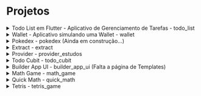 # Projetos

<details>
<summary>Todo List em Flutter - Aplicativo de Gerenciamento de Tarefas - todo_list</summary>

## Todo List em Flutter

<img src="todo_list/assets/1.png" width="150">
<img src="todo_list/assets/2.png" width="150">
<img src="todo_list/assets/3.png" width="150">
<img src="todo_list/assets/4.png" width="150">
<img src="todo_list/assets/5.png" width="150">
<img src="todo_list/assets/6.png" width="150">

### Descrição

O projeto "Todo List em Flutter" é um aplicativo de gerenciamento de tarefas que utiliza o framework Flutter para criar uma experiência de usuário fluida e intuitiva. Ele oferece funcionalidades essenciais para organizar tarefas, adicionar lembretes e marcar conclusões.

### Recursos Principais

- Interface de usuário atraente e responsiva, desenvolvida com Flutter.
- Adição, edição e exclusão de tarefas de maneira simples e eficiente.
- Marcação de tarefas concluídas para fácil acompanhamento.
- Salvando o estado da aplicação

### Tecnologias Utilizadas

- **Flutter:** Framework de desenvolvimento multiplataforma que permite a criação de aplicativos nativos para iOS e Android a partir de um único código-base.
- **Dart:** Linguagem de programação utilizada pelo Flutter para desenvolvimento de aplicações mobile.
</details>

<details>
<summary>Wallet - Aplicativo simulando uma Wallet - wallet</summary>

## Wallet

<img src="wallet/assets/Screenshot_1.png" width="150">
<img src="wallet/assets/Screenshot_2.png" width="150">

### Descrição

O projeto "Wallet" é um aplicativo que simula o template de uma carteira digital.
Foi utilizando uma arquitetura de pastas para separação do service da regra de negócio e da page. Utilizando a troca de tema dark e light utilizando o provider.

### Recursos Principais

- Interface de usuário atraente e responsiva, desenvolvida com Flutter.
- Temas Dark e Light.
- Gráfico representando as transações.
- listagem de transações.
- Menu de navegação.

### Tecnologias Utilizadas

- **Flutter:** Framework de desenvolvimento multiplataforma que permite a criação de aplicativos nativos para iOS e Android a partir de um único código-base.
- **Dart:** Linguagem de programação utilizada pelo Flutter para desenvolvimento de aplicações mobile.
</details>

<details>
<summary>Pokedex - pokedex (Ainda em construção...)</summary>

## Pokedex

<img src="pokedex/assets/Android Emulator - android_5554 2024-01-12 17-08-26.gif" width="150">
<br />
<img src="pokedex/assets/Screenshot_1.png" width="150">
<img src="pokedex/assets/Screenshot_2.png" width="150">

### Descrição

O projeto "Pokedex" é um aplicativo que simula uma pokedex de pokemon, para treinar
os estilos e layout do flutter. Foi realizado a requisição na api da https://pokeapi.co/.

### Recursos Principais

- Interface de usuário atraente e responsiva, desenvolvida com Flutter.
- Carousel.
- Imagem do pokemon de fundo.
- Listagem de pokemons.
- Conexão com API.

### Tecnologias Utilizadas

- **Flutter:** Framework de desenvolvimento multiplataforma que permite a criação de aplicativos nativos para iOS e Android a partir de um único código-base.
- **Dart:** Linguagem de programação utilizada pelo Flutter para desenvolvimento de aplicações mobile.
</details>

<details>
<summary>Extract - extract</summary>

## Extract

<img src="extract/assets/Android Emulator - android_5554 2024-01-15 16-15-59.gif" width="300">
<br />

### Descrição

O projeto "Extract" aplicativo baseado no desafio neste git: https://github.com/somosphi/desafio-android. Simulei o backend como esta inativo com dados mockados, criei utilizando bloc, compartilhamento, gerando pdf.

### Recursos Principais

- Interface de usuário atraente e responsiva, desenvolvida com Flutter.
- Listagem de transações.
- Bloc.
- Compartilhamento.
- Gerando arquivo PDF.

### Tecnologias Utilizadas

- **Flutter:** Framework de desenvolvimento multiplataforma que permite a criação de aplicativos nativos para iOS e Android a partir de um único código-base.
- **Dart:** Linguagem de programação utilizada pelo Flutter para desenvolvimento de aplicações mobile.
</details>

<details>
<summary>Provider - provider_estudos</summary>

## Provider

<img src="provider_estados/assets/Android Emulator - android_5554 2024-01-17 16-23-02.gif" width="300">
<br />

### Descrição

O projeto "Provider" aplicativo para mudança de temas utilizando o provider.

### Recursos Principais

- Interface de usuário atraente e responsiva, desenvolvida com Flutter.
- Mudança de temas.
- Provider

### Tecnologias Utilizadas

- **Flutter:** Framework de desenvolvimento multiplataforma que permite a criação de aplicativos nativos para iOS e Android a partir de um único código-base.
- **Dart:** Linguagem de programação utilizada pelo Flutter para desenvolvimento de aplicações mobile.
</details>

<details>
<summary>Todo Cubit - todo_cubit</summary>

## Todo Cubit

<img src="todo_cubit/assets/Android Emulator - android_5554 2024-01-17 16-25-22.gif" width="300">
<br />

### Descrição

O projeto "Todo Cubit" aplicativo utilizando o Cubit para gerenciamento de estado.
Simulando uma implementação com api e utilizando o gerenciamento de estado.

### Recursos Principais

- Interface de usuário atraente e responsiva, desenvolvida com Flutter.
- Cubit para gerenciamento de estado.

### Tecnologias Utilizadas

- **Flutter:** Framework de desenvolvimento multiplataforma que permite a criação de aplicativos nativos para iOS e Android a partir de um único código-base.
- **Dart:** Linguagem de programação utilizada pelo Flutter para desenvolvimento de aplicações mobile.
</details>

<details>
<summary>Builder App UI - builder_app_ui (Falta a página de Templates)</summary>

## Builder App UI

<img src="builder_app_ui/assets/Android Emulator - android_5554 2024-01-19 16-36-22.gif" width="300">
<br />

### Descrição

O projeto "Builder App UI" aplicativo tirando como base este design https://dribbble.com/shots/23447398-Website-Builder-App-UI#. Foi desenvolvido a parte do Tema Dark e Light utilizando provider e simulando a integração com API.

### Recursos Principais

- Interface de usuário atraente e responsiva, desenvolvida com Flutter.
- Temas Dark e Light.
- Simulando a integração com API.
- Provider para gerenciamento de estado.

### Tecnologias Utilizadas

- **Flutter:** Framework de desenvolvimento multiplataforma que permite a criação de aplicativos nativos para iOS e Android a partir de um único código-base.
- **Dart:** Linguagem de programação utilizada pelo Flutter para desenvolvimento de aplicações mobile.
</details>

<details>
<summary>Math Game - math_game</summary>

## Math Game

<img src="math_game/assets/Android Emulator - android_5554 2024-01-20 17-10-59.gif" width="300">
<br />

### Descrição

O projeto "Math Game" jogo de Cálculo de Matemática estilo Puzzle, onde você vai avançando de levels com base no resultado do cálculo. Utilizei o Provider para gerenciar os estados e estou refatorando ainda o código. Esta bem divertido.
A Princípio terá 20 leveis gerados para diversão e a medida que vai passando de level o jogo marca o quanto você já progrediu.

### Recursos Principais

- Interface de usuário atraente e responsiva, desenvolvida com Flutter.
- Provider para gerenciamento de estado.

### Tecnologias Utilizadas

- **Flutter:** Framework de desenvolvimento multiplataforma que permite a criação de aplicativos nativos para iOS e Android a partir de um único código-base.
- **Dart:** Linguagem de programação utilizada pelo Flutter para desenvolvimento de aplicações mobile.
</details>

<details>
<summary>Quick Math - quick_math</summary>

## Quick Math

<img src="quick_math/assets/Android Emulator - android_5554 2024-01-24 17-00-52.gif" width="300">
<br />

### Descrição

O projeto "Quick Math" jogo em desenvolvimento no qual é para resolver questões de matemática rápidas, no caso pequenos desafios. Estes desafios são gerados pelo sistema, lembrando que tem tempo, pontuação, ranking da melhor pontuação, sistema de cash para poder pular as perguntas caso tenha 5 de cash, sistema de tempo dependendo do tipo da pergunta e tudo mais.

### Recursos Principais

- Interface de usuário atraente e responsiva, desenvolvida com Flutter.
- Provider para gerenciamento de estado.
- Sistema de pontuação.
- Sistema de tempo de resposta dependendo da questão.
- Cash para poder utilizar para pular questões.

### Tecnologias Utilizadas

- **Flutter:** Framework de desenvolvimento multiplataforma que permite a criação de aplicativos nativos para iOS e Android a partir de um único código-base.
- **Dart:** Linguagem de programação utilizada pelo Flutter para desenvolvimento de aplicações mobile.
</details>

<details>
<summary>Tetris - tetris_game</summary>

## Tetris

<img src="tetris_game/assets/Android Emulator - android_5554 2024-01-26 19-41-01.gif" width="300">
<br />

### Descrição

O projeto "Tetris" jogo de Tetris com a movimentação dos Tetrominos, giro e pontuação quando preenchido toda a linha.

### Recursos Principais

- Interface de usuário atraente e responsiva, desenvolvida com Flutter.
- Sistema de pontuação.
- Sistema de giro com base no Tetromino.
- Sistema de criar o Tetromino com base no seu formato.

### Tecnologias Utilizadas

- **Flutter:** Framework de desenvolvimento multiplataforma que permite a criação de aplicativos nativos para iOS e Android a partir de um único código-base.
- **Dart:** Linguagem de programação utilizada pelo Flutter para desenvolvimento de aplicações mobile.
</details>
